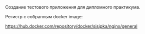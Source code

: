 Создание тестового приложения для дипломного практикума.

Регистр с собранным docker image:

https://hub.docker.com/repository/docker/sisipka/nginx/general
